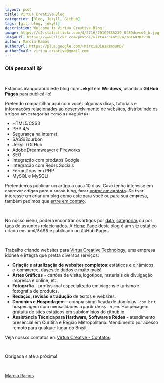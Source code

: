 ```yaml
---
layout: post
title: Virtua Creative Blog
categories: [Blog, Jekyll, Github]
tags: [git, blog, jekyll]
description: Welcome to Virtua Creative Blog!
image: https://c2.staticflickr.com/4/3716/20169383239_8f30dcecd9_b.jpg
imageUrl: https://www.flickr.com/photos/virtuacreative/20169383239
author: Marcia Ramos
authorUrl: https://plus.google.com/+MarciaDiasRamosMD/
authorEmail: virtua.creative@gmail.com
---
```


### Olá pessoal! :smiley:

<br>

Estamos inaugurando este blog com **Jekyll** em **Windows**, usando o **GitHub Pages** para publicá-lo!

Pretendo compartilhar aqui com vocês algumas dicas, tutoriais e informações relacionadas ao desenvolvimento de websites, distribuindo os artigos em categorias como as seguintes:

- HTML5/CSS3
- PHP 4/5
- Segurança na internet
- SASS/Bourbon
- Jekyll / GitHub
- Adobe Dreamweaver e Fireworks
- SEO
- Integração com produtos Google
- Integração com Redes Sociais
- Formulários em PHP
- MySQL e MySQLi

Pretendemos publicar um artigo a cada 10 dias. Caso tenha interesse em escrever artigos para o nosso blog, favor [entrar em contato](http://virtuacreative.com.br/virtua-contato.php). Se tiver interesse em criar um blog como este para você ou para sua empresa, também pedimos que [entre em contato](http://virtuacreative.com.br/virtua-contato.php).

<br>

No nosso menu, poderá encontrar os artigos por [data](http://virtuacreative.github.io/blog/), [categorias](http://virtuacreative.github.io/blog/categories.html) ou por [tags](http://virtuacreative.github.io/blog/tags.html) de assuntos relacionados. A [Home Page](http://virtuacreative.github.io/git/) deste blog é um site estático criado em html/SASS e publicado no GitHub Pages.

<br>

Trabalho criando websites para [Virtua Creative Technology](http://www.virtuacreative.com.br), uma empresa idônea e íntegra que presta diversos serviços:

- **Criação e atualização de websites completos**: estáticos e dinâmicos, e-commerce, dases de dados e muito mais!
- **Artes Gráficas** - cartões de visita, logotipos, materiais de divulgação impressa e online, etc.
- **Fotografia** - profissional especializado em viagens e turismo e fotografia de produtos.
- **Redação, revisão e tradução** de textos e websites.
- **Domínios e Hospedagem** - compra simplificada de domínios `.com.br` e hospedagem com mensalidades a partir de `R$ 15,00`. Hospedagem gratuita de sites estáticos em subdomínios do github.io.
- **Assistência Técnica para Hardware, Software e Redes** - atendimento presencial em Curitiba e Região Metropolitana. Atendimento por acesso remoto para qualquer lugar do Brasil.

Veja nossos contatos em [Virtua Creative - Contatos](http://virtuacreative.com.br/virtua-contato.php).

<br>

Obrigada e até a próxima!

<br>

[Marcia Ramos](https://plus.google.com/+MarciaDiasRamosMD/posts)